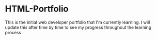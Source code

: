 # HTML-Portfolio
This is the initial web developer portfolio that I'm currently learning. I will update this after time by time to see my progress throughout the learning process
